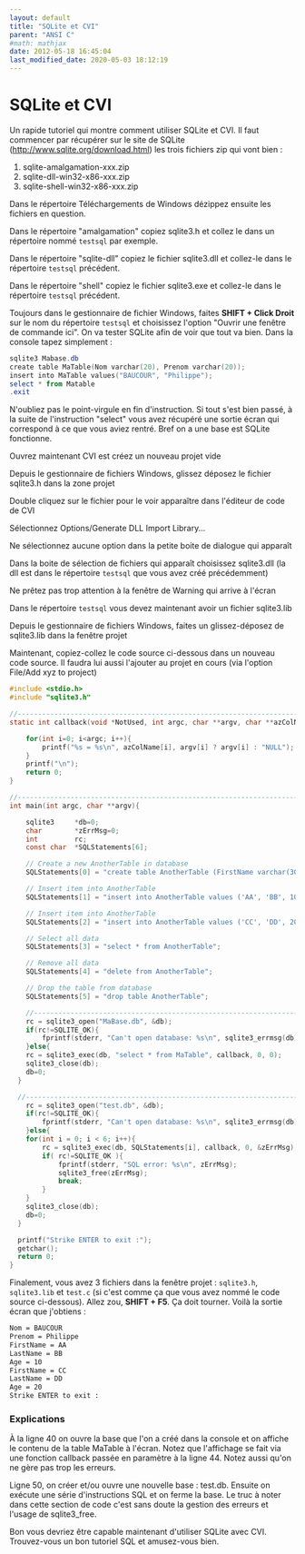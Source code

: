 ```yaml
---
layout: default
title: "SQLite et CVI"
parent: "ANSI C"
#math: mathjax
date: 2012-05-18 16:45:04
last_modified_date: 2020-05-03 18:12:19
---
```


# SQLite et CVI

Un rapide tutoriel qui montre comment utiliser SQLite et CVI. Il faut commencer par récupérer sur le site de SQLite (<http://www.sqlite.org/download.html>) les trois fichiers zip qui vont bien :

1. sqlite-amalgamation-xxx.zip
2. sqlite-dll-win32-x86-xxx.zip
3. sqlite-shell-win32-x86-xxx.zip

Dans le répertoire Téléchargements de Windows dézippez ensuite les fichiers en question.

Dans le répertoire "amalgamation" copiez sqlite3.h et collez le dans un répertoire nommé `testsql` par exemple.

Dans le répertoire "sqlite-dll" copiez le fichier sqlite3.dll et collez-le dans le répertoire  `testsql` précédent.

Dans le répertoire "shell" copiez le fichier sqlite3.exe et collez-le dans le répertoire  `testsql` précédent.

Toujours dans le gestionnaire de fichier Windows, faites **SHIFT + Click Droit** sur le nom du répertoire  `testsql` et choisissez l'option "Ouvrir une fenêtre de commande ici". On va tester SQLite afin de voir que tout va bien. Dans la console tapez simplement :

```powershell
sqlite3 Mabase.db
create table MaTable(Nom varchar(20), Prenom varchar(20));
insert into MaTable values("BAUCOUR", "Philippe");
select * from Matable
.exit
```

N'oubliez pas le point-virgule en fin d'instruction. Si tout s'est bien passé, à la suite de l'instruction "select" vous avez récupéré une sortie écran qui correspond à ce que vous aviez rentré. Bref on a une base est SQLite fonctionne.

Ouvrez maintenant CVI est créez un nouveau projet vide

Depuis le gestionnaire de fichiers Windows, glissez déposez le fichier sqlite3.h dans la zone projet

Double cliquez sur le fichier pour le voir apparaître dans l'éditeur de code de CVI

Sélectionnez Options/Generate DLL Import Library...

Ne sélectionnez aucune option dans la petite boite de dialogue qui apparaît

Dans la boite de sélection de fichiers qui apparaît choisissez sqlite3.dll (la dll est dans le répertoire  `testsql` que vous avez créé précédemment)

Ne prêtez pas trop attention à la fenêtre de Warning qui arrive à l'écran

Dans le répertoire  `testsql` vous devez maintenant avoir un fichier sqlite3.lib

Depuis le gestionnaire de fichiers Windows, faites un glissez-déposez de sqlite3.lib dans la fenêtre projet

Maintenant, copiez-collez le code source ci-dessous dans un nouveau code source. Il faudra lui aussi l'ajouter au projet en cours (via l'option File/Add xyz to project)

```c
#include <stdio.h>
#include "sqlite3.h"

//-----------------------------------------------------------------------------
static int callback(void *NotUsed, int argc, char **argv, char **azColName){

    for(int i=0; i<argc; i++){
        printf("%s = %s\n", azColName[i], argv[i] ? argv[i] : "NULL");
    }
    printf("\n");
    return 0;
}

//-----------------------------------------------------------------------------
int main(int argc, char **argv){

    sqlite3     *db=0;
    char        *zErrMsg=0;
    int         rc;
    const char  *SQLStatements[6];

    // Create a new AnotherTable in database
    SQLStatements[0] = "create table AnotherTable (FirstName varchar(30), LastName varchar(30), Age smallint)";

    // Insert item into AnotherTable
    SQLStatements[1] = "insert into AnotherTable values ('AA', 'BB', 10)";

    // Insert item into AnotherTable
    SQLStatements[2] = "insert into AnotherTable values ('CC', 'DD', 20)";

    // Select all data
    SQLStatements[3] = "select * from AnotherTable";

    // Remove all data
    SQLStatements[4] = "delete from AnotherTable";

    // Drop the table from database
    SQLStatements[5] = "drop table AnotherTable";

    //-----------------------------------------------------------------------------
    rc = sqlite3_open("MaBase.db", &db);
    if(rc!=SQLITE_OK){
        fprintf(stderr, "Can't open database: %s\n", sqlite3_errmsg(db));
    }else{
    rc = sqlite3_exec(db, "select * from MaTable", callback, 0, 0);
    sqlite3_close(db);
    db=0;
  }

  //-----------------------------------------------------------------------------
    rc = sqlite3_open("test.db", &db);
    if(rc!=SQLITE_OK){
        fprintf(stderr, "Can't open database: %s\n", sqlite3_errmsg(db));
    }else{
    for(int i = 0; i < 6; i++){
        rc = sqlite3_exec(db, SQLStatements[i], callback, 0, &zErrMsg);
        if( rc!=SQLITE_OK ){
            fprintf(stderr, "SQL error: %s\n", zErrMsg);
            sqlite3_free(zErrMsg);
            break;
        }
    }
    sqlite3_close(db);
    db=0;
  }

  printf("Strike ENTER to exit :");
  getchar();
  return 0;
}
```

Finalement, vous avez 3 fichiers dans la fenêtre projet : ``sqlite3.h``, ``sqlite3.lib`` et ``test.c`` (si c'est comme ça que vous avez nommé le code source ci-dessous). Allez zou, **SHIFT + F5**. Ça doit tourner. Voilà la sortie écran que j'obtiens :

```bash
Nom = BAUCOUR
Prenom = Philippe
FirstName = AA
LastName = BB
Age = 10
FirstName = CC
LastName = DD
Age = 20
Strike ENTER to exit :
```

### Explications

À la ligne 40 on ouvre la base que l'on a créé dans la console et on affiche le contenu de la table MaTable à l'écran. Notez que l'affichage se fait via une fonction callback passée en paramètre à la ligne 44. Notez aussi qu'on ne gère pas trop les erreurs.

Ligne 50, on créer et/ou ouvre une nouvelle base : test.db. Ensuite on exécute une série d'instructions SQL et on ferme la base. Le truc à noter dans cette section de code c'est sans doute la gestion des erreurs et l'usage de sqlite3_free.

Bon vous devriez être capable maintenant d'utiliser SQLite avec CVI. Trouvez-vous un bon tutoriel SQL et amusez-vous bien.

